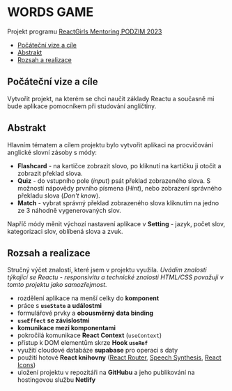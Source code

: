 # WORDS GAME

Projekt programu [ReactGirls Mentoring PODZIM 2023](https://reactgirls.com/mentoring)

- [Počáteční vize a cíle](#Pocatecni-vize-a-cile)
- [Abstrakt](#Abstrakt)
- [Rozsah a realizace](#Rozsah-a-realizace)


## Počáteční vize a cíle  
Vytvořit projekt, na kterém se chci naučit základy Reactu a současně mi bude aplikace pomocníkem při studování angličtiny.


## Abstrakt  
Hlavním tématem a cílem projektu bylo vytvořit aplikaci na procvičování anglické slovní zásoby s módy:  
- **Flashcard** - na kartičce zobrazit slovo, po kliknutí na kartičku ji otočit a zobrazit překlad slova.
- **Quiz** - do vstupního pole (*input*) psát překlad zobrazeného slova. S možností nápovědy prvního písmena (*Hint*), nebo zobrazení správného překladu slova (*Don't know*).
- **Match** - vybrat správný překlad zobrazeného slova kliknutím na jedno ze 3 náhodně vygenerovaných slov.

Napříč módy měnit výchozí nastavení aplikace v **Setting** - jazyk, počet slov, kategorizaci slov, oblíbená slova a zvuk.


## Rozsah a realizace
Stručný výčet znalostí, které jsem v projektu využila. *Uvádím znalosti týkající se Reactu - responsivitu a technické znalosti HTML/CSS považuji v tomto projektu jako samozřejmost.*
- rozdělení aplikace na menší celky do **komponent**
- práce s **`useState` a událostmi**
- formulářové prvky a **obousměrný data binding**
- **`useEffect` se závislostmi**
- **komunikace mezi komponentami**
- pokročilá komunikace **React Context** (`useContext`)
- přístup k DOM elementům skrze **Hook `useRef`**
- využití cloudové databáze **supabase** pro operaci s daty
- použití hotové **React knihovny** ([React Router](https://reactrouter.com/en/main), [Speech Synthesis](https://github.com/MikeyParton/react-speech-kit), [React Icons](https://react-icons.github.io/react-icons/))
- uložení projektu v repozitáři na **GitHubu** a jeho publikování na hostingovou službu **Netlify**